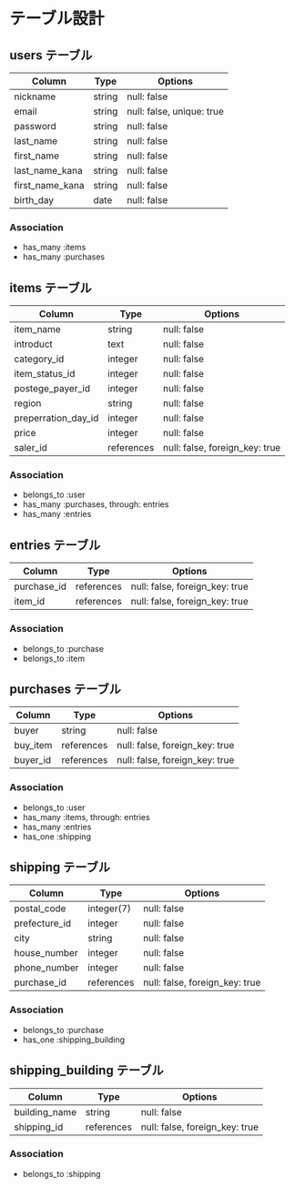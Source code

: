 # テーブル設計

## users テーブル

| Column          | Type   | Options                  |
| ----------------| ------ | -------------------------|
| nickname        | string | null: false              |
| email           | string | null: false, unique: true|
| password        | string | null: false              |
| last_name       | string | null: false              |
| first_name      | string | null: false              |
| last_name_kana  | string | null: false              |
| first_name_kana | string | null: false              |
| birth_day       | date   | null: false              |

### Association
- has_many :items
- has_many :purchases

## items テーブル

| Column             | Type       | Options                        |
| -------------------| -----------| -------------------------------|
| item_name          | string     | null: false                    |
| introduct          | text       | null: false                    |
| category_id        | integer    | null: false                    |
| item_status_id     | integer    | null: false                    |
| postege_payer_id   | integer    | null: false                    |
| region             | string     | null: false                    |
| preperration_day_id| integer    | null: false                    |
| price              | integer    | null: false                    |
| saler_id           | references | null: false, foreign_key: true |

### Association
- belongs_to :user
- has_many :purchases, through: entries
- has_many :entries

## entries テーブル

| Column      | Type       | Options                        |
| ------------| ---------- | ------------------------------ |
| purchase_id | references | null: false, foreign_key: true |
| item_id     | references | null: false, foreign_key: true |

### Association
- belongs_to :purchase
- belongs_to :item

## purchases テーブル

| Column      | Type       | Options                        |
| ------------| ---------- | ------------------------------ |
| buyer       | string     | null: false                    |
| buy_item    | references | null: false, foreign_key: true |
| buyer_id    | references | null: false, foreign_key: true |

### Association
- belongs_to :user
- has_many :items, through: entries
- has_many :entries
- has_one :shipping

## shipping テーブル

| Column           | Type       | Options                        |
| -----------------| ---------- | ------------------------------ |
| postal_code      | integer(7) | null: false                    |
| prefecture_id    | integer    | null: false                    |
| city             | string     | null: false                    |
| house_number     | integer    | null: false                    |
| phone_number     | integer    | null: false                    |
| purchase_id      | references | null: false, foreign_key: true |

### Association
- belongs_to :purchase
- has_one :shipping_building

## shipping_building テーブル

| Column         | Type       | Options                        |
| ------------   | ---------- | ------------------------------ |
| building_name  | string     | null: false                    |
| shipping_id    | references | null: false, foreign_key: true |

### Association
- belongs_to :shipping
